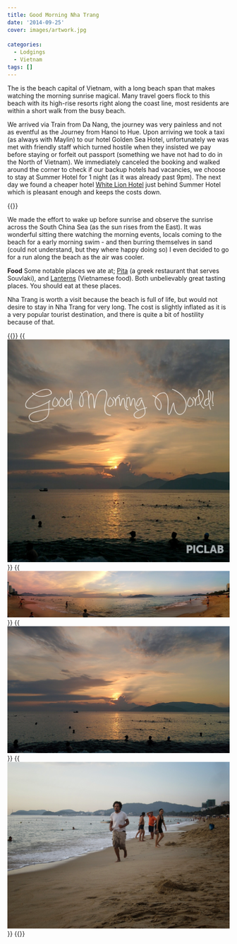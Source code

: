 ```yaml
---
title: Good Morning Nha Trang
date: '2014-09-25'
cover: images/artwork.jpg

categories:
  - Lodgings
  - Vietnam
tags: []
---
```


The is the beach capital of Vietnam, with a long beach span that makes watching the morning sunrise magical. Many travel goers flock to this beach with its high-rise resorts right along the coast line, most residents are within a short walk from the busy beach.

We arrived via Train from Da Nang, the journey was very painless and not as eventful as the Journey from Hanoi to Hue. Upon arriving we took a taxi (as always with Maylin) to our hotel Golden Sea Hotel, unfortunately we was met with friendly staff which turned hostile when they insisted we pay before staying or forfeit out passport (something we have not had to do in the North of Vietnam). We immediately canceled the booking and walked around the corner to check if our backup hotels had vacancies, we choose to stay at Summer Hotel for 1 night (as it was already past 9pm). The next day we found a cheaper hotel [White Lion Hotel](/posts/2014-09-white-lion-hotel/ "White Lion Hotel") just behind Summer Hotel which is pleasant enough and keeps the costs down.

{{<place ChIJi89YoXxncDER23T-Sy4Fj9I>}}

We made the effort to wake up before sunrise and observe the sunrise across the South China Sea (as the sun rises from the East). It was wonderful sitting there watching the morning events, locals coming to the beach for a early morning swim - and then burring themselves in sand (could not understand, but they where happy doing so) I even decided to go for a run along the beach as the air was cooler.

**Food** Some notable places we ate at; [Pita](/posts/2014-09-pita-gr-restaurant/ "Pita GR Restaurant") (a greek restaurant that serves Souvlaki), and [Lanterns](/posts/2014-09-lanterns-vietnamese-restaurant/ "Lanterns Vietnamese Restaurant") (Vietnamese food). Both unbelievably great tasting places. You should eat at these places.

Nha Trang is worth a visit because the beach is full of life, but would not desire to stay in Nha Trang for very long. The cost is slightly inflated as it is a very popular tourist destination, and there is quite a bit of hostility because of that.

{{<gallery>}}
  {{<img src="images/IMG_20140926_081141.jpg" title="Good Morning World!" oriantation="square">}}
  {{<img src="images/PANO_20140924_052735.jpg" title="Before dawn">}}
  {{<img src="images/IMG_20140924_054835.jpg" title="Morning sunrise">}}
  {{<img src="images/IMG_5152.jpg" title="Running">}}
{{</gallery>}}
